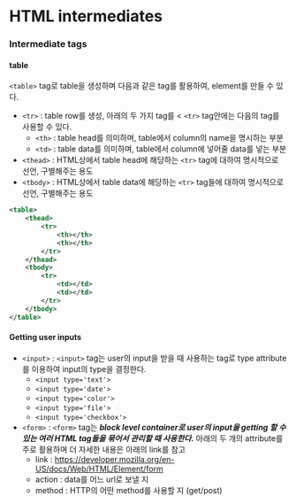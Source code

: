 # HTML intermediates
### Intermediate tags
#### table
`<table>` tag로 table을 생성하며 다음과 같은 tag를 활용하여, element를 만들 수 있다.

* `<tr>` : table row를 생성, 아래의 두 가지 tag를 < `<tr>` tag안에는 다음의 tag를 사용할 수 있다.
	+ `<th>` : table head를 의미하며, table에서 column의 name을 명시하는 부분
	+ `<td>` : table data를 의미하며, table에서 column에 넣어줄 data를 넣는 부분
* `<thead>` : HTML상에서 table head에 해당하는 `<tr>` tag에 대하여 명시적으로 선언, 구별해주는 용도
* `<tbody>` : HTML상에서 table data에 해당하는 `<tr>` tag들에 대하여 명시적으로 선언, 구별해주는 용도

```xml
<table>
    <thead>
        <tr>
            <th></th>
            <th></th>
        </tr>
    </thead>
    <tbody>
        <tr>
            <td></td>
            <td></td>
        </tr>
    </tbody>
</table>
```

#### Getting user inputs
* `<input>` : `<input>` tag는 user의 input을 받을 때 사용하는 tag로 type attribute를 이용하여 input의 type을 결정한다.
	+ `<input type='text'>`
	+ `<input type='date'>`
	+ `<input type='color'>`
	+ `<input type='file'>`
	+ `<input type='checkbox'>`
* `<form>` : `<form>` tag는 ***block level container로 user의 input을 getting 할 수 있는 여러 HTML tag들을 묶어서 관리할 때 사용한다.*** 아래의 두 개의 attribute를 주로 활용하며 더 자세한 내용은 아래의 link를 참고 
  + link : <https://developer.mozilla.org/en-US/docs/Web/HTML/Element/form>
  + action : data를 어느 url로 보낼 지 
  + method : HTTP의 어떤 method를 사용할 지 (get/post)

